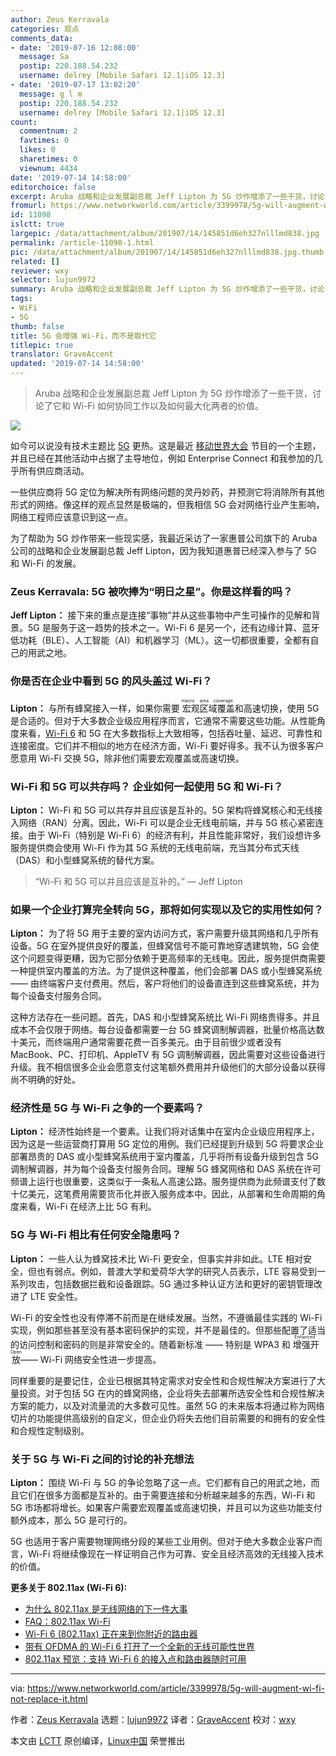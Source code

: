 ```yaml
---
author: Zeus Kerravala
categories: 观点
comments_data:
- date: '2019-07-16 12:08:00'
  message: Sa
  postip: 220.188.54.232
  username: delrey [Mobile Safari 12.1|iOS 12.3]
- date: '2019-07-17 13:02:20'
  message: g l m
  postip: 220.188.54.232
  username: delrey [Mobile Safari 12.1|iOS 12.3]
count:
  commentnum: 2
  favtimes: 0
  likes: 0
  sharetimes: 0
  viewnum: 4434
date: '2019-07-14 14:58:00'
editorchoice: false
excerpt: Aruba 战略和企业发展副总裁 Jeff Lipton 为 5G 炒作增添了一些干货，讨论了它和 Wi-Fi 如何协同工作以及如何最大化两者的价值。
fromurl: https://www.networkworld.com/article/3399978/5g-will-augment-wi-fi-not-replace-it.html
id: 11098
islctt: true
largepic: /data/attachment/album/201907/14/145851d6eh327nlllmd838.jpg
permalink: /article-11098-1.html
pic: /data/attachment/album/201907/14/145851d6eh327nlllmd838.jpg.thumb.jpg
related: []
reviewer: wxy
selector: lujun9972
summary: Aruba 战略和企业发展副总裁 Jeff Lipton 为 5G 炒作增添了一些干货，讨论了它和 Wi-Fi 如何协同工作以及如何最大化两者的价值。
tags:
- WiFi
- 5G
thumb: false
title: 5G 会增强 Wi-Fi，而不是取代它
titlepic: true
translator: GraveAccent
updated: '2019-07-14 14:58:00'
---
```



> 
> Aruba 战略和企业发展副总裁 Jeff Lipton 为 5G 炒作增添了一些干货，讨论了它和 Wi-Fi 如何协同工作以及如何最大化两者的价值。
> 
> 
> 


![](/data/attachment/album/201907/14/145851d6eh327nlllmd838.jpg)


如今可以说没有技术主题比 [5G](https://www.networkworld.com/article/3203489/what-is-5g-how-is-it-better-than-4g.html) 更热。这是最近 [移动世界大会](https://www.networkworld.com/article/3354477/mobile-world-congress-the-time-of-5g-is-almost-here.html) 节目的一个主题，并且已经在其他活动中占据了主导地位，例如 Enterprise Connect 和我参加的几乎所有供应商活动。


一些供应商将 5G 定位为解决所有网络问题的灵丹妙药，并预测它将消除所有其他形式的网络。像这样的观点显然是极端的，但我相信 5G 会对网络行业产生影响，网络工程师应该意识到这一点。


为了帮助为 5G 炒作带来一些现实感，我最近采访了一家惠普公司旗下的 Aruba 公司的战略和企业发展副总裁 Jeff Lipton，因为我知道惠普已经深入参与了 5G 和 Wi-Fi 的发展。


### Zeus Kerravala: 5G 被吹捧为“明日之星”。你是这样看的吗？


**Jeff Lipton：** 接下来的重点是连接“事物”并从这些事物中产生可操作的见解和背景。5G 是服务于这一趋势的技术之一。Wi-Fi 6 是另一个，还有边缘计算、蓝牙低功耗（BLE）、人工智能（AI）和机器学习（ML）。这一切都很重要，全都有自己的用武之地。


### 你是否在企业中看到 5G 的风头盖过 Wi-Fi？


**Lipton：** 与所有蜂窝接入一样，如果你需要<ruby> 宏观区域覆盖 <rt>  macro area coverage </rt></ruby>和高速切换，使用 5G 是合适的。但对于大多数企业级应用程序而言，它通常不需要这些功能。从性能角度来看，[Wi-Fi 6](https://www.networkworld.com/article/3215907/why-80211ax-is-the-next-big-thing-in-wi-fi.html) 和 5G 在大多数指标上大致相等，包括吞吐量、延迟、可靠性和连接密度。它们并不相似的地方在经济方面，Wi-Fi 要好得多。我不认为很多客户愿意用 Wi-Fi 交换 5G，除非他们需要宏观覆盖或高速切换。


### Wi-Fi 和 5G 可以共存吗？ 企业如何一起使用 5G 和 Wi-Fi？


**Lipton：** Wi-Fi 和 5G 可以共存并且应该是互补的。5G 架构将蜂窝核心和无线接入网络（RAN）分离。因此，Wi-Fi 可以是企业无线电前端，并与 5G 核心紧密连接。由于 Wi-Fi（特别是 Wi-Fi 6）的经济有利，并且性能非常好，我们设想许多服务提供商会使用 Wi-Fi 作为其 5G 系统的无线电前端，充当其分布式天线（DAS）和小型蜂窝系统的替代方案。



> 
> “Wi-Fi 和 5G 可以并且应该是互补的。” — Jeff Lipton
> 
> 
> 


### 如果一个企业打算完全转向 5G，那将如何实现以及它的实用性如何？


**Lipton：** 为了将 5G 用于主要的室内访问方式，客户需要升级其网络和几乎所有设备。5G 在室外提供良好的覆盖，但蜂窝信号不能可靠地穿透建筑物，5G 会使这个问题变得更糟，因为它部分依赖于更高频率的无线电。因此，服务提供商需要一种提供室内覆盖的方法。为了提供这种覆盖，他们会部署 DAS 或小型蜂窝系统 —— 由终端客户支付费用。然后，客户将他们的设备直连到这些蜂窝系统，并为每个设备支付服务合同。


这种方法存在一些问题。首先，DAS 和小型蜂窝系统比 Wi-Fi 网络贵得多。并且成本不会仅限于网络。每台设备都需要一台 5G 蜂窝调制解调器，批量价格高达数十美元，而终端用户通常需要花费一百多美元。由于目前很少或者没有 MacBook、PC、打印机、AppleTV 有 5G 调制解调器，因此需要对这些设备进行升级。我不相信很多企业会愿意支付这笔额外费用并升级他们的大部分设备以获得尚不明确的好处。


### 经济性是 5G 与 Wi-Fi 之争的一个要素吗？


**Lipton：** 经济性始终是一个要素。让我们将对话集中在室内企业级应用程序上，因为这是一些运营商打算用 5G 定位的用例。我们已经提到升级到 5G 将要求企业部署昂贵的 DAS 或小型蜂窝系统用于室内覆盖，几乎将所有设备升级到包含 5G 调制解调器，并为每个设备支付服务合同。理解 5G 蜂窝网络和 DAS 系统在许可频谱上运行也很重要，这类似于一条私人高速公路。服务提供商为此频谱支付了数十亿美元，这笔费用需要货币化并嵌入服务成本中。因此，从部署和生命周期的角度来看，Wi-Fi 在经济上比 5G 有利。


### 5G 与 Wi-Fi 相比有任何安全隐患吗？


**Lipton：** 一些人认为蜂窝技术比 Wi-Fi 更安全，但事实并非如此。LTE 相对安全，但也有弱点。例如，普渡大学和爱荷华大学的研究人员表示，LTE 容易受到一系列攻击，包括数据拦截和设备跟踪。5G 通过多种认证方法和更好的密钥管理改进了 LTE 安全性。


Wi-Fi 的安全性也没有停滞不前而是在继续发展。当然，不遵循最佳实践的 Wi-Fi 实现，例如那些甚至没有基本密码保护的实现，并不是最佳的。但那些配置了适当的访问控制和密码的则是非常安全的。随着新标准 —— 特别是 WPA3 和<ruby> 增强开放 <rt>  Enhanced Open </rt></ruby> —— Wi-Fi 网络安全性进一步提高。


同样重要的是要记住，企业已根据其特定需求对安全性和合规性解决方案进行了大量投资。对于包括 5G 在内的蜂窝网络，企业将失去部署所选安全性和合规性解决方案的能力，以及对流量流的大多数可见性。虽然 5G 的未来版本将通过称为网络切片的功能提供高级别的自定义，但企业仍将失去他们目前需要的和拥有的安全性和合规性定制级别。


### 关于 5G 与 Wi-Fi 之间的讨论的补充想法


**Lipton：** 围绕 Wi-Fi 与 5G 的争论忽略了这一点。它们都有自己的用武之地，而且它们在很多方面都是互补的。由于需要连接和分析越来越多的东西，Wi-Fi 和 5G 市场都将增长。如果客户需要宏观覆盖或高速切换，并且可以为这些功能支付额外成本，那么 5G 是可行的。


5G 也适用于客户需要物理网络分段的某些工业用例。但对于绝大多数企业客户而言，Wi-Fi 将继续像现在一样证明自己作为可靠、安全且经济高效的无线接入技术的价值。


**更多关于 802.11ax (Wi-Fi 6):**


* [为什么 802.11ax 是无线网络的下一件大事](https://www.networkworld.com/article/3215907/mobile-wireless/why-80211ax-is-the-next-big-thing-in-wi-fi.html)
* [FAQ：802.11ax Wi-Fi](https://%20https//www.networkworld.com/article/3048196/mobile-wireless/faq-802-11ax-wi-fi.html)
* [Wi-Fi 6 (802.11ax) 正在来到你附近的路由器](https://www.networkworld.com/article/3311921/mobile-wireless/wi-fi-6-is-coming-to-a-router-near-you.html)
* [带有 OFDMA 的 Wi-Fi 6 打开了一个全新的无线可能性世界](https://www.networkworld.com/article/3332018/wi-fi/wi-fi-6-with-ofdma-opens-a-world-of-new-wireless-possibilities.html)
* [802.11ax 预览：支持 Wi-Fi 6 的接入点和路由器随时可用](https://www.networkworld.com/article/3309439/mobile-wireless/80211ax-preview-access-points-and-routers-that-support-the-wi-fi-6-protocol-on-tap.html)




---


via: <https://www.networkworld.com/article/3399978/5g-will-augment-wi-fi-not-replace-it.html>


作者：[Zeus Kerravala](https://www.networkworld.com/author/Zeus-Kerravala/) 选题：[lujun9972](https://github.com/lujun9972) 译者：[GraveAccent](https://github.com/graveaccent) 校对：[wxy](https://github.com/wxy)


本文由 [LCTT](https://github.com/LCTT/TranslateProject) 原创编译，[Linux中国](https://linux.cn/) 荣誉推出